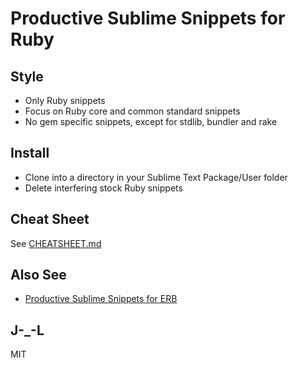 # Productive Sublime Snippets for Ruby

## Style

- Only Ruby snippets
- Focus on Ruby core and common standard snippets
- No gem specific snippets, except for stdlib, bundler and rake

## Install

- Clone into a directory in your Sublime Text Package/User folder
- Delete interfering stock Ruby snippets

## Cheat Sheet

See [CHEATSHEET.md](https://github.com/janlelis/productive-sublime-snippets-ruby/blob/master/CHEATSHEET.md)

## Also See

- [Productive Sublime Snippets for ERB](https://github.com/janlelis/productive-sublime-snippets-erb)

## J-_-L

MIT
